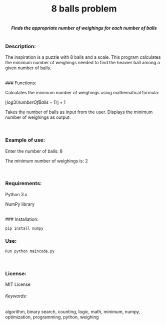 <h1 align="center">8 balls problem</h1>
<p align="center">
<br />
<b><i>Finds the appropriate number of weighings for each number of balls</i></b>
<br />
<br />

</p>

### Description:
The inspiration is a puzzle with 8 balls and a scale. This program calculates the minimum number of weighings needed to find the heavier ball among a given number of balls.

<br />
### Functions:

Calculates the minimum number of weighings using mathematical formula:

$`⌊log3(numberOfBalls-1)⌋+1 `$

Takes the number of balls as input from the user.
Displays the minimum number of weighings as output.

<br />

### Example of use:

Enter the number of balls: 8

The minimum number of weighings is: 2

<br />

### Requirements:

Python 3.x

NumPy library


<br />
### Installation:

`
pip install numpy
`
<br />
### Use:

`
Run python maincode.py
`

<br />

### License:

MIT License



###### Keywords:

algorithm, binary search, counting, logic, math, minimum, numpy, optimization, programming, python, weighing
